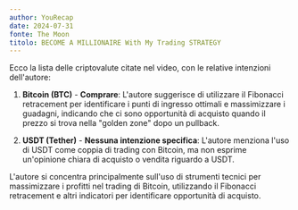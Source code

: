 ```yaml
---
author: YouRecap
date: 2024-07-31
fonte: The Moon
titolo: BECOME A MILLIONAIRE With My Trading STRATEGY
---
```


Ecco la lista delle criptovalute citate nel video, con le relative intenzioni dell'autore:

1. **Bitcoin (BTC)** - **Comprare**: L'autore suggerisce di utilizzare il Fibonacci retracement per identificare i punti di ingresso ottimali e massimizzare i guadagni, indicando che ci sono opportunità di acquisto quando il prezzo si trova nella "golden zone" dopo un pullback.

2. **USDT (Tether)** - **Nessuna intenzione specifica**: L'autore menziona l'uso di USDT come coppia di trading con Bitcoin, ma non esprime un'opinione chiara di acquisto o vendita riguardo a USDT.

L'autore si concentra principalmente sull'uso di strumenti tecnici per massimizzare i profitti nel trading di Bitcoin, utilizzando il Fibonacci retracement e altri indicatori per identificare opportunità di acquisto.
